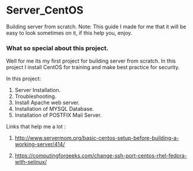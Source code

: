 # Server_CentOS
Building server from scratch.
Note: This guide I made for me that it will be easy to look sometimes on it, if this help you, enjoy.
### What so special about this project. ###

Well for me its my first project for building server from scratch.
In this project I install CentOS for training and make best practice for security.

In this project:

1. Server Installation.
2. Troubleshooting.
3. Install Apache web server.
4. Installation of MYSQL Database.
5. Installation of POSTFIX Mail Server.


Links that help me a lot :
1. http://www.servermom.org/basic-centos-setup-before-building-a-working-server/414/

2. https://computingforgeeks.com/change-ssh-port-centos-rhel-fedora-with-selinux/
